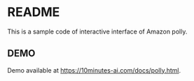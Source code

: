 # README

This is a sample code of interactive interface of Amazon polly. 

<h2>DEMO</h2>
Demo available at <a href='10minutes-ai.com.docs/polly.html'>https://10minutes-ai.com/docs/polly.html</a>.
